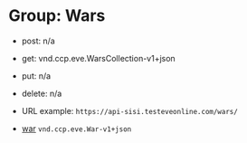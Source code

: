# Group: Wars

* post: n/a  
* get: vnd.ccp.eve.WarsCollection-v1+json  
* put: n/a  
* delete: n/a  

* URL example: `https://api-sisi.testeveonline.com/wars/` 


* [war](wars/wars/0/War.md) `vnd.ccp.eve.War-v1+json`

